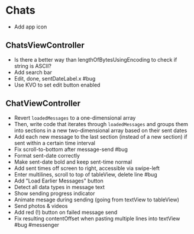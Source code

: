 # Chats

* Add app icon

## ChatsViewController

* Is there a better way than lengthOfBytesUsingEncoding to check if string is ASCII?
* Add search bar
* Edit, done, sentDateLabel.x #bug
* Use KVO to set edit button enabled

## ChatViewController

* Revert `loadedMessages` to a one-dimensional array
* Then, write code that iterates through `loadedMessages` and groups them into sections in a new two-dimensional array based on their sent dates
* Add each new message to the last section (instead of a new section) if sent within a certain time interval
* Fix scroll-to-bottom after message-send #bug
* Format sent-date correctly
* Make sent-date bold and keep sent-time normal
* Add sent times off screen to right, accessible via swipe-left
* Enter multilines, scroll to top of tableView, delete line #bug
* Add "Load Earlier Messages" button
* Detect all data types in message text
* Show sending progress indicator
* Animate mesage during sending (going from textView to tableView)
* Send photos & videos
* Add red (!) button on failed message send
* Fix resulting contentOffset when pasting multiple lines into textView #bug #messenger
